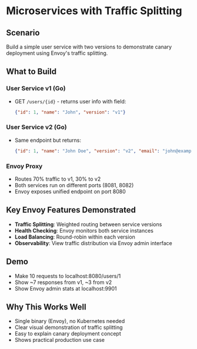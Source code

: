 # Microservices with Traffic Splitting

## Scenario
Build a simple user service with two versions to demonstrate canary deployment using Envoy's traffic splitting.

## What to Build

### User Service v1 (Go)
- GET `/users/{id}` - returns user info with field:
  ```json
  {"id": 1, "name": "John", "version": "v1"}
  ```

### User Service v2 (Go)
- Same endpoint but returns:
  ```json
  {"id": 1, "name": "John Doe", "version": "v2", "email": "john@example.com"}
  ```

### Envoy Proxy
- Routes 70% traffic to v1, 30% to v2
- Both services run on different ports (8081, 8082)
- Envoy exposes unified endpoint on port 8080

## Key Envoy Features Demonstrated
- **Traffic Splitting**: Weighted routing between service versions
- **Health Checking**: Envoy monitors both service instances
- **Load Balancing**: Round-robin within each version
- **Observability**: View traffic distribution via Envoy admin interface

## Demo
- Make 10 requests to localhost:8080/users/1
- Show ~7 responses from v1, ~3 from v2
- Show Envoy admin stats at localhost:9901

## Why This Works Well
- Single binary (Envoy), no Kubernetes needed
- Clear visual demonstration of traffic splitting
- Easy to explain canary deployment concept
- Shows practical production use case
